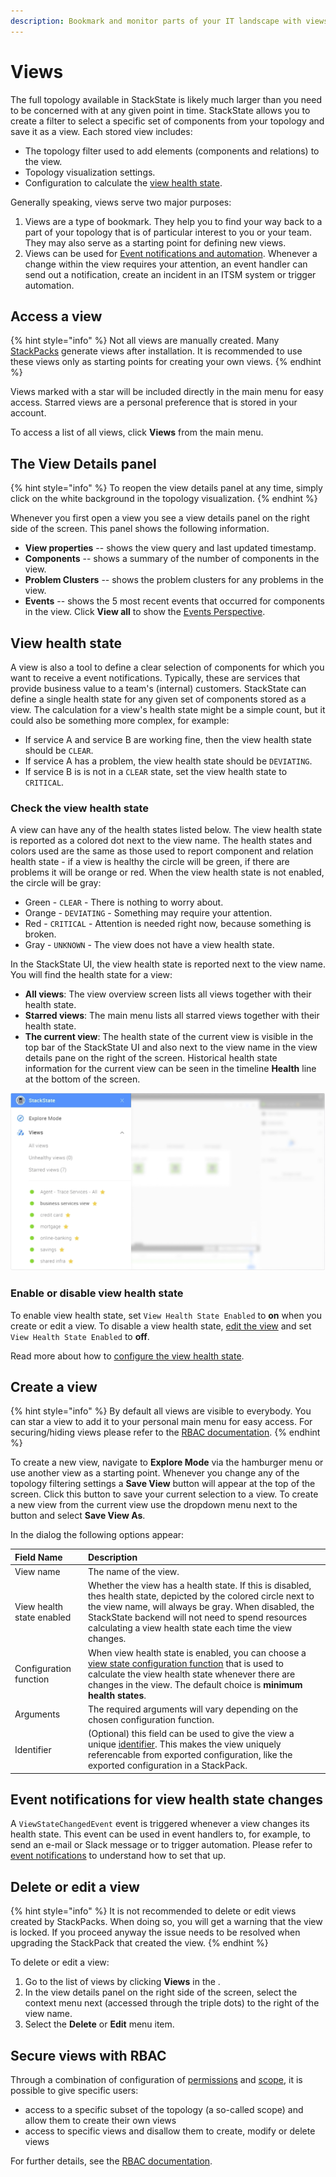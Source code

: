 ```yaml
---
description: Bookmark and monitor parts of your IT landscape with views
---
```


# Views

The full topology available in StackState is likely much larger than you need to be concerned with at any given point in time. StackState allows you to create a filter to select a specific set of components from your topology and save it as a view. Each stored view includes:

* The topology filter used to add elements \(components and relations\) to the view.
* Topology visualization settings.
* Configuration to calculate the [view health state](./#view-health-state).

Generally speaking, views serve two major purposes:

1. Views are a type of bookmark. They help you to find your way back to a part of your topology that is of particular interest to you or your team. They may also serve as a starting point for defining new views.
2. Views can be used for [Event notifications and automation](../health-state-and-event-notifications/send-event-notifications.md). Whenever a change within the view requires your attention, an event handler can send out a notification, create an incident in an ITSM system or trigger automation.

## Access a view

{% hint style="info" %}
Not all views are manually created. Many [StackPacks](../../stackpacks/about-stackpacks.md) generate views after installation. It is recommended to use these views only as starting points for creating your own views.
{% endhint %}

Views marked with a star will be included directly in the main menu for easy access. Starred views are a personal preference that is stored in your account.

To access a list of all views, click **Views** from the main menu.

## The View Details panel

{% hint style="info" %}
To reopen the view details panel at any time, simply click on the white background in the topology visualization.
{% endhint %}

Whenever you first open a view you see a view details panel on the right side of the screen. This panel shows the following information.

* **View properties** -- shows the view query and last updated timestamp.
* **Components** -- shows a summary of the number of components in the view.
* **Problem Clusters** -- shows the problem clusters for any problems in the view.
* **Events** -- shows the 5 most recent events that occurred for components in the view. Click **View all** to show the [Events Perspective](events_perspective.md).

## View health state

A view is also a tool to define a clear selection of components for which you want to receive a event notifications. Typically, these are services that provide business value to a team's \(internal\) customers. StackState can define a single health state for any given set of components stored as a view. The calculation for a view's health state might be a simple count, but it could also be something more complex, for example:

* If service A and service B are working fine, then the view health state should be `CLEAR`.
* If service A has a problem, the view health state should be `DEVIATING`.
* If service B is is not in a `CLEAR` state, set the view health state to `CRITICAL`.

### Check the view health state

A view can have any of the health states listed below. The view health state is reported as a colored dot next to the view name. The health states and colors used are the same as those used to report component and relation health state - if a view is healthy the circle will be green, if there are problems it will be orange or red. When the view health state is not enabled, the circle will be gray:

* Green - `CLEAR` - There is nothing to worry about.
* Orange - `DEVIATING` - Something may require your attention.
* Red - `CRITICAL` - Attention is needed right now, because something is broken.
* Gray - `UNKNOWN` - The view does not have a view health state.

In the StackState UI, the view health state is reported next to the view name. You will find the health state for a view:

* **All views**: The view overview screen lists all views together with their health state.
* **Starred views**: The main menu lists all starred views together with their health state.
* **The current view**: The health state of the current view is visible in the top bar of the StackState UI and also next to the view name in the view details pane on the right of the screen. Historical health state information for the current view can be seen in the timeline **Health** line at the bottom of the screen.

![View health state in main menu](/.gitbook/assets/v42_view_health_main_menu.png)

### Enable or disable view health state

To enable view health state, set `View Health State Enabled` to **on** when you create or edit a view. To disable a view health state, [edit the view](#delete-or-edit-a-view) and set `View Health State Enabled` to **off**.

Read more about how to [configure the view health state](../health-state-and-event-notifications/configure-view-health.md).

## Create a view

{% hint style="info" %}
By default all views are visible to everybody. You can star a view to add it to your personal main menu for easy access. For securing/hiding views please refer to the [RBAC documentation](../../configure/security/rbac/role_based_access_control.md).
{% endhint %}

To create a new view, navigate to **Explore Mode** via the hamburger menu or use another view as a starting point. Whenever you change any of the topology filtering settings a **Save View** button will appear at the top of the screen. Click this button to save your current selection to a view. To create a new view from the current view use the dropdown menu next to the button and select **Save View As**.

In the dialog the following options appear:

| Field Name | Description |
| :--- | :--- |
| View name | The name of the view. |
| View health state enabled | Whether the view has a health state. If this is disabled, thes health state, depicted by the colored circle next to the view name, will always be gray. When disabled, the StackState backend will not need to spend resources calculating a view health state each time the view changes. |
| Configuration function | When view health state is enabled, you can choose a [view state configuration function](../../configure/topology/view_state_configuration.md#view-health-state-configuration-function-minimum-health-states) that is used to calculate the view health state whenever there are changes in the view. The default choice is **minimum health states**. |
| Arguments | The required arguments will vary depending on the chosen configuration function. |
| Identifier | \(Optional\) this field can be used to give the view a unique [identifier](../../configure/identifiers.md). This makes the view uniquely referencable from exported configuration, like the exported configuration in a StackPack. |

## Event notifications for view health state changes

A `ViewStateChangedEvent` event is triggered whenever a view changes its health state. This event can be used in event handlers to, for example, to send an e-mail or Slack message or to trigger automation. Please refer to [event notifications](../health-state-and-event-notifications/send-event-notifications.md) to understand how to set that up.

## Delete or edit a view

{% hint style="info" %}
It is not recommended to delete or edit views created by StackPacks. When doing so, you will get a warning that the view is locked. If you proceed anyway the issue needs to be resolved when upgrading the StackPack that created the view.
{% endhint %}

To delete or edit a view:

1. Go to the list of views by clicking **Views** in the .
2. In the view details panel on the right side of the screen, select the context menu next \(accessed through the triple dots\) to the right of the view name.
3. Select the **Delete** or **Edit** menu item.

## Secure views with RBAC

Through a combination of configuration of [permissions](../../configure/security/rbac/rbac_permissions.md) and [scope](../../configure/security/rbac/rbac_scopes.md), it is possible to give specific users:

* access to a specific subset of the topology \(a so-called scope\) and allow them to create their own views
* access to specific views and disallow them to create, modify or delete views

For further details, see the [RBAC documentation](../../configure/security/rbac/role_based_access_control.md).

